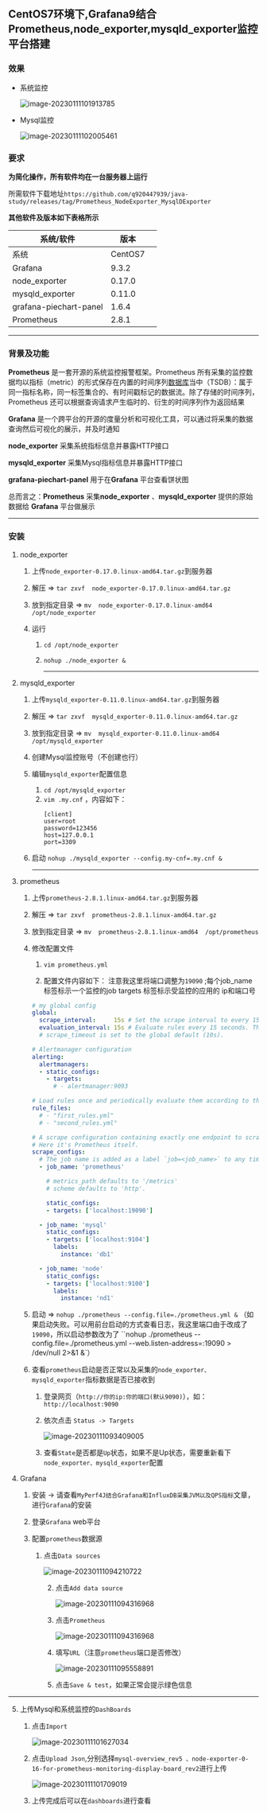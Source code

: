 ## CentOS7环境下,Grafana9结合Prometheus,node_exporter,mysqld_exporter监控平台搭建



### 效果

- 系统监控

  ![image-20230111101913785](./img/prometheus/image-20230111101913785.png)

- Mysql监控

  ![image-20230111102005461](./img/prometheus/image-20230111102005461.png)




### 要求

**为简化操作，所有软件均在一台服务器上运行**

所需软件下载地址`https://github.com/q920447939/java-study/releases/tag/Prometheus_NodeExporter_MysqlDExporter`

**其他软件及版本如下表格所示**

| 系统/软件              | 版本    |      |
| ---------------------- | ------- | ---- |
| 系统                   | CentOS7 |      |
| Grafana                | 9.3.2   |      |
| node_exporter          | 0.17.0  |      |
| mysqld_exporter        | 0.11.0  |      |
| grafana-piechart-panel | 1.6.4   |      |
| Prometheus             | 2.8.1   |      |

------




### 背景及功能

**Prometheus** 是一套开源的系统监控报警框架。Prometheus 所有采集的监控数据均以指标（metric）的形式保存在内置的时间序列[数据库](https://cloud.tencent.com/solution/database?from=10680)当中（TSDB）：属于同一指标名称，同一标签集合的、有时间戳标记的数据流。除了存储的时间序列，Prometheus 还可以根据查询请求产生临时的、衍生的时间序列作为返回结果

**Grafana** 是一个跨平台的开源的度量分析和可视化工具，可以通过将采集的数据查询然后可视化的展示，并及时通知

**node_exporter** 采集系统指标信息并暴露HTTP接口

**mysqld_exporter** 采集Mysql指标信息并暴露HTTP接口

**grafana-piechart-panel**  用于在**Grafana** 平台查看饼状图

总而言之：**Prometheus** 采集**node_exporter**  、**mysqld_exporter**  提供的原始数据给  **Grafana** 平台做展示

------



### 安装


1. node_exporter

   1. 上传`node_exporter-0.17.0.linux-amd64.tar.gz`到服务器
      
   2. 解压 => `tar zxvf  node_exporter-0.17.0.linux-amd64.tar.gz `

   3. 放到指定目录 => `mv  node_exporter-0.17.0.linux-amd64 /opt/node_exporter`

   4. 运行 

      1. `cd /opt/node_exporter `

      2. `nohup ./node_exporter &`
      
         ------
      
         

2. mysqld_exporter

   1. 上传`mysqld_exporter-0.11.0.linux-amd64.tar.gz`到服务器
   
   2. 解压 => `tar zxvf  mysqld_exporter-0.11.0.linux-amd64.tar.gz`
   
   3. 放到指定目录 => `mv  mysqld_exporter-0.11.0.linux-amd64 /opt/mysqld_exporter`
   
   4. 创建Mysql监控账号（不创建也行）
   
   5. 编辑`mysqld_exporter`配置信息
      1. `cd /opt/mysqld_exporter `
      2. `vim .my.cnf` ，内容如下：
         ```
         [client]
         user=root
         password=123456
         host=127.0.0.1
         port=3309
         ```
      
   6. 启动 `nohup ./mysqld_exporter --config.my-cnf=.my.cnf &`
   
      ------
   
      
   
3. prometheus

   1. 上传`prometheus-2.8.1.linux-amd64.tar.gz`到服务器

   2. 解压  => `tar zxvf  prometheus-2.8.1.linux-amd64.tar.gz `

   3. 放到指定目录  =>  `mv  prometheus-2.8.1.linux-amd64  /opt/prometheus`

   4. 修改配置文件

      1. `vim prometheus.yml`

      2. 配置文件内容如下： 注意我这里将端口调整为`19090`  ;每个job_name标签标示一个监控的job targets 标签标示受监控的应用的 ip和端口号

        ```yml
        # my global config
        global:
          scrape_interval:     15s # Set the scrape interval to every 15 seconds. Default is every 1 minute.
          evaluation_interval: 15s # Evaluate rules every 15 seconds. The default is every 1 minute.
          # scrape_timeout is set to the global default (10s).

        # Alertmanager configuration
        alerting:
          alertmanagers:
          - static_configs:
            - targets:
              # - alertmanager:9093

        # Load rules once and periodically evaluate them according to the global 'evaluation_interval'.
        rule_files:
          # - "first_rules.yml"
          # - "second_rules.yml"

        # A scrape configuration containing exactly one endpoint to scrape:
        # Here it's Prometheus itself.
        scrape_configs:
          # The job name is added as a label `job=<job_name>` to any timeseries scraped from this config.
          - job_name: 'prometheus'

            # metrics_path defaults to '/metrics'
            # scheme defaults to 'http'.

            static_configs:
            - targets: ['localhost:19090']

          - job_name: 'mysql'
            static_configs:
            - targets: ['localhost:9104']
              labels:
                instance: 'db1'

          - job_name: 'node'
            static_configs:
            - targets: ['localhost:9100']
              labels:
                instance: 'nd1'
        ```
      
   5. 启动 =>  `nohup ./prometheus --config.file=./prometheus.yml &`      （如果启动失败。可以用前台启动的方式查看日志，我这里端口由于改成了`19090`，所以启动参数改为了 ``nohup ./prometheus --config.file=./prometheus.yml --web.listen-address=:19090 > /dev/null 2>&1 &`）

   6. 查看`prometheus`启动是否正常以及采集的`node_exporter、mysqld_exporter`指标数据是否已接收到

      1. 登录网页（`http://你的ip:你的端口(默认9090)`），如：`http://localhost:9090`

      2. 依次点击 `Status -> Targets`

         ![image-20230111093409005](./img/prometheus/image-20230111093409005.png)
         
      3. 查看`State`是否都是`Up`状态，如果不是Up状态，需要重新看下`node_exporter、mysqld_exporter`配置
      

4. Grafana

   1. 安装 -> 请查看`MyPerf4J结合Grafana和InfluxDB采集JVM以及QPS指标`文章，进行`Grafana`的安装

   2. 登录`Grafana` web平台

   3. 配置`prometheus`数据源

        1. 点击`Data sources`

           ![image-20230111094210722](./img/prometheus/image-20230111094210722.png)
           
             2. 点击`Add data source`
           
                 ![image-20230111094316968](./img/prometheus/image-20230111094316968.png)
                 
             3. 点击`Prometheus`
           
                 ![image-20230111094316968](./img/prometheus/image-20230111094452304.png)
           
             4. 填写`URL`（注意`prometheus`端口是否修改）
           
                 ![image-20230111095558891](./img/prometheus/image-20230111095558891.png)
           
             5. 点击`Save & test`，如果正常会提示绿色信息 



------



5. 上传Mysql和系统监控的`DashBoards`

   1. 点击`Import`

      ![image-20230111101627034](./img/prometheus/image-20230111101627034.png)
   
   2. 点击`Upload Json`,分别选择`mysql-overview_rev5 、node-exporter-0-16-for-prometheus-monitoring-display-board_rev2`进行上传
   
      ![image-20230111101709019](./img/prometheus/image-20230111101709019.png)
   
   3. 上传完成后可以在`dashboards`进行查看
   
      
   


